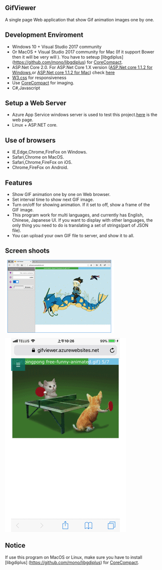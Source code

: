## GifViewer
A single page Web application that show Gif animation images one by one.

## Development Enviroment
- Windows 10 + Visual Studio 2017 community
- Or MacOS + Visual Studio 2017 community for Mac (If it support Bower then it will be very will ). You have to seteup [libgdiplus] (https://github.com/mono/libgdiplus) for [CoreCompact](https://github.com/CoreCompat/CoreCompat).
- ASP.Net Core 2.0. For ASP.Net Core 1.X version ([ASP.Net core 1.1.2 for Windows](https://www.microsoft.com/net/download/windows),or [ASP.Net core 1.1.2 for Mac](https://www.microsoft.com/net/download/macos)) check [here](https://github.com/XMTei/GifViewer/tree/495646ab69d3a66a2229fb040491c10146afb0f7)
- [W3.css](https://www.w3schools.com/w3css/default.asp) for responsiveness
- Use [CoreCompact](https://github.com/CoreCompat/CoreCompat) for imaging.
- C#,Javascript

## Setup a Web Server
- Azure App Service windows server is used to test this project.[here](http://gifviewer.azurewebsites.net/) is the web page.
- Linux + ASP.NET core. 

## Use of browsers
- IE,Edge,Chrome,FireFox on Windows.
- Safari,Chrome on MacOS.
- Safari,Chrome,FireFox on iOS.
- Chrome,FireFox on Android.

## Features
- Show GIF animation one by one on Web browser.
- Set interval time to show next GIF image.
- Turn on/off for showing animation. If it set to off, show a frame of the GIF image.
- This program work for multi languages, and currently has English, Chinese, Japanese UI. If you want to display with other languages, the only thing you need to do is translating a set of strings(part of JSON file).
- You can upload your own GIF file to server, and show it to all. 

## Screen shoots
![Screenshot](/GifViewer/wwwroot/images/GifViewer.gif)

![ScreenshotiPhone](/GifViewer/wwwroot/images/GifVieweriPhone.gif)

## Notice
If use this program on MacOS or Linux, make sure you have to install [libgdiplus] (https://github.com/mono/libgdiplus) for [CoreCompact](https://github.com/CoreCompat/CoreCompat).
